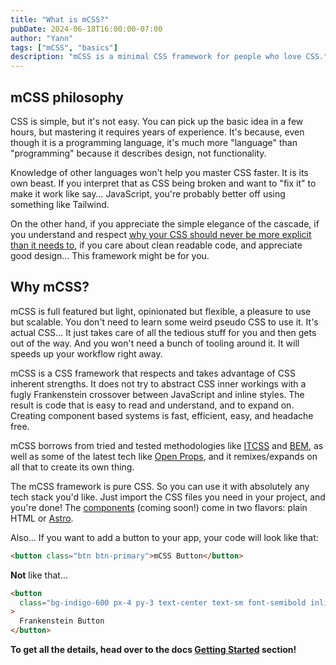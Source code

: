 ```yaml
---
title: "What is mCSS?"
pubDate: 2024-06-18T16:00:00-07:00
author: "Yann"
tags: ["mCSS", "basics"]
description: "mCSS is a minimal CSS framework for people who love CSS."
---
```


## mCSS philosophy

CSS is simple, but it's not easy. You can pick up the basic idea in a few hours, but mastering it requires years of experience. It's because, even though it is a programming language, it's much more "language" than "programming" because it describes design, not functionality.

Knowledge of other languages won't help you master CSS faster. It is its own beast. If you interpret that as CSS being broken and want to "fix it" to make it work like say… JavaScript, you're probably better off using something like Tailwind.

On the other hand, if you appreciate the simple elegance of the cascade, if you understand and respect [why your CSS should never be more explicit than it needs to][1], if you care about clean readable code, and appreciate good design… This framework might be for you.

## Why mCSS?

mCSS is full featured but light, opinionated but flexible, a pleasure to use but scalable. You don't need to learn some weird pseudo CSS to use it. It's actual CSS… It just takes care of all the tedious stuff for you and then gets out of the way. And you won't need a bunch of tooling around it. It will speeds up your workflow right away.

mCSS is a CSS framework that respects and takes advantage of CSS inherent strengths. It does not try to abstract CSS inner workings with a fugly Frankenstein crossover between JavaScript and inline styles. The result is code that is easy to read and understand, and to expand on. Creating component based systems is fast, efficient, easy, and headache free.

mCSS borrows from tried and tested methodologies like [ITCSS](/blog/what-is-itcss) and [BEM](/blog/what-is-bem), as well as some of the latest tech like [Open Props](https://open-props.style), and it remixes/expands on all that to create its own thing.

The mCSS framework is pure CSS. So you can use it with absolutely any tech stack you'd like. Just import the CSS files you need in your project, and you're done! The [components][2] (coming soon!) come in two flavors: plain HTML or [Astro][3].

Also… If you want to add a button to your app, your code will look like that:

```html
<button class="btn btn-primary">mCSS Button</button>
```

**Not** like that…

```html
<button
  class="bg-indigo-600 px-4 py-3 text-center text-sm font-semibold inline-block text-white cursor-pointer uppercase transition duration-200 ease-in-out rounded-md hover:bg-indigo-700 focus-visible:outline-none focus-visible:ring-2 focus-visible:ring-indigo-600 focus-visible:ring-offset-2 active:scale-95"
>
  Frankenstein Button
</button>
```

**To get all the details, head over to the docs [Getting Started][4] section!**

[1]: https://css-tricks.com/why-is-css-frustrating/
[2]: /components/start
[3]: https://astro.build
[4]: /docs/start
